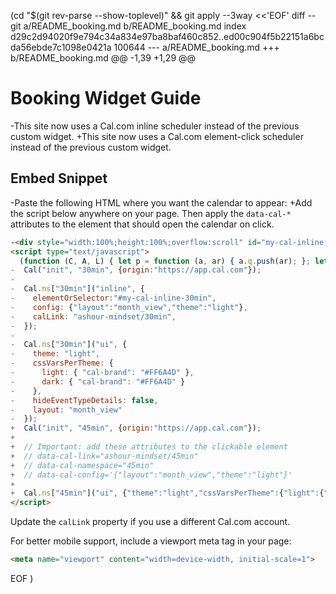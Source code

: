  (cd "$(git rev-parse --show-toplevel)" && git apply --3way <<'EOF' 
diff --git a/README_booking.md b/README_booking.md
index d29c2d94020f9e794c34a834e97ba8baf460c852..ed00c904f5b22151a6bcda56ebde7c1098e0421a 100644
--- a/README_booking.md
+++ b/README_booking.md
@@ -1,39 +1,29 @@
 # Booking Widget Guide
 
-This site now uses a Cal.com inline scheduler instead of the previous custom widget.
+This site now uses a Cal.com element-click scheduler instead of the previous custom widget.
 
 ## Embed Snippet
 
-Paste the following HTML where you want the calendar to appear:
+Add the script below anywhere on your page. Then apply the `data-cal-*` attributes to the element that should open the calendar on click.
 
 ```html
-<div style="width:100%;height:100%;overflow:scroll" id="my-cal-inline-30min"></div>
 <script type="text/javascript">
   (function (C, A, L) { let p = function (a, ar) { a.q.push(ar); }; let d = C.document; C.Cal = C.Cal || function () { let cal = C.Cal; let ar = arguments; if (!cal.loaded) { cal.ns = {}; cal.q = cal.q || []; d.head.appendChild(d.createElement("script")).src = A; cal.loaded = true; } if (ar[0] === L) { const api = function () { p(api, arguments); }; const namespace = ar[1]; api.q = api.q || []; if(typeof namespace === "string"){cal.ns[namespace] = cal.ns[namespace] || api;p(cal.ns[namespace], ar);p(cal, ["initNamespace", namespace]);} else p(cal, ar); return;} p(cal, ar); }; })(window, "https://app.cal.com/embed/embed.js", "init");
-  Cal("init", "30min", {origin:"https://app.cal.com"});
-
-  Cal.ns["30min"]("inline", {
-    elementOrSelector:"#my-cal-inline-30min",
-    config: {"layout":"month_view","theme":"light"},
-    calLink: "ashour-mindset/30min",
-  });
-
-  Cal.ns["30min"]("ui", {
-    theme: "light",
-    cssVarsPerTheme: {
-      light: { "cal-brand": "#FF6A4D" },
-      dark: { "cal-brand": "#FF6A4D" }
-    },
-    hideEventTypeDetails: false,
-    layout: "month_view"
-  });
+  Cal("init", "45min", {origin:"https://app.cal.com"});
+
+  // Important: add these attributes to the clickable element
+  // data-cal-link="ashour-mindset/45min"
+  // data-cal-namespace="45min"
+  // data-cal-config='{"layout":"month_view","theme":"light"}'
+
+  Cal.ns["45min"]("ui", {"theme":"light","cssVarsPerTheme":{"light":{"cal-brand":"#FA6E00"},"dark":{"cal-brand":"#FA6E00"}},"hideEventTypeDetails":false,"layout":"month_view"});
 </script>
 ```
 
 Update the `calLink` property if you use a different Cal.com account.
 
 For better mobile support, include a viewport meta tag in your page:
 
 ```html
 <meta name="viewport" content="width=device-width, initial-scale=1">
 ```
 
EOF
)